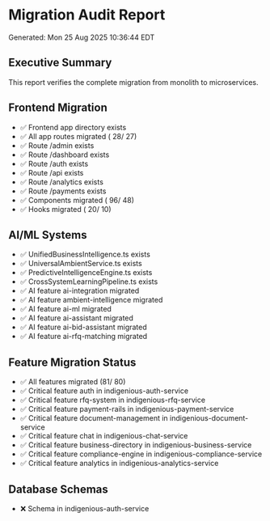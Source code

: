 # Migration Audit Report
Generated: Mon 25 Aug 2025 10:36:44 EDT

## Executive Summary
This report verifies the complete migration from monolith to microservices.

## Frontend Migration

- ✅ Frontend app directory exists
- ✅ All app routes migrated (      28/      27)
- ✅ Route /admin exists
- ✅ Route /dashboard exists
- ✅ Route /auth exists
- ✅ Route /api exists
- ✅ Route /analytics exists
- ✅ Route /payments exists
- ✅ Components migrated (      96/      48)
- ✅ Hooks migrated (      20/      10)

## AI/ML Systems

- ✅ UnifiedBusinessIntelligence.ts exists
- ✅ UniversalAmbientService.ts exists
- ✅ PredictiveIntelligenceEngine.ts exists
- ✅ CrossSystemLearningPipeline.ts exists
- ✅ AI feature ai-integration migrated
- ✅ AI feature ambient-intelligence migrated
- ✅ AI feature ai-ml migrated
- ✅ AI feature ai-assistant migrated
- ✅ AI feature ai-bid-assistant migrated
- ✅ AI feature ai-rfq-matching migrated

## Feature Migration Status

- ✅ All features migrated (81/      80)
- ✅ Critical feature auth in indigenious-auth-service
- ✅ Critical feature rfq-system in indigenious-rfq-service
- ✅ Critical feature payment-rails in indigenious-payment-service
- ✅ Critical feature document-management in indigenious-document-service
- ✅ Critical feature chat in indigenious-chat-service
- ✅ Critical feature business-directory in indigenious-business-service
- ✅ Critical feature compliance-engine in indigenious-compliance-service
- ✅ Critical feature analytics in indigenious-analytics-service

## Database Schemas

- ❌ Schema in indigenious-auth-service
